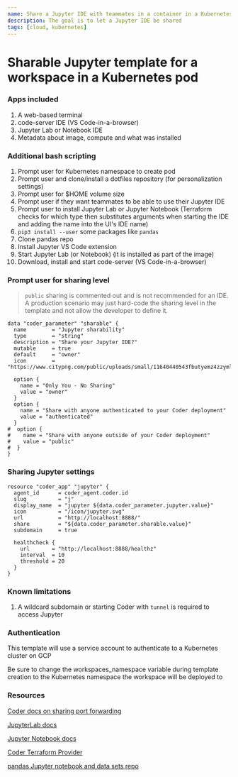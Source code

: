 ```yaml
---
name: Share a Jupyter IDE with teammates in a container in a Kubernetes pod
description: The goal is to let a Jupyter IDE be shared
tags: [cloud, kubernetes]
---
```


# Sharable Jupyter template for a workspace in a Kubernetes pod

### Apps included

1. A web-based terminal
1. code-server IDE (VS Code-in-a-browser)
1. Jupyter Lab or Notebook IDE
1. Metadata about image, compute and what was installed

### Additional bash scripting

1. Prompt user for Kubernetes namespace to create pod
1. Prompt user and clone/install a dotfiles repository (for personalization settings)
1. Prompt user for $HOME volume size
1. Prompt user if they want teammates to be able to use their Jupyter IDE
1. Prompt user to install Jupyter Lab or Jupyter Notebook (Terraform checks for which type then substitutes arguments when starting the IDE and adding the name into the UI's IDE name)
1. `pip3 install --user` some packages like `pandas`
1. Clone pandas repo
1. Install Jupyter VS Code extension
1. Start Jupyter Lab (or Notebook) (it is installed as part of the image)
1. Download, install and start code-server (VS Code-in-a-browser)

### Prompt user for sharing level

> `public` sharing is commented out and is not recommended for an IDE. A production scenario may just hard-code the sharing level in the template and not allow the developer to define it.

```hcl
data "coder_parameter" "sharable" {
  name        = "Jupyter sharability"
  type        = "string"
  description = "Share your Jupyter IDE?"
  mutable     = true
  default     = "owner"
  icon        = "https://www.citypng.com/public/uploads/small/11640440543fbutyemz4zzymlbb6qjwkdd6kq4cxcybj08zrqj8rxbgcj3kdu1pxuz86ilokdt8434yosamazw4rsh60bwhf3onig4ti59fu034.png"

  option {
    name = "Only You - No Sharing"
    value = "owner"
  }
  option {
    name = "Share with anyone authenticated to your Coder deployment"
    value = "authenticated"
  }
#  option {
#    name = "Share with anyone outside of your Coder deployment"
#    value = "public"
#  }
}
```

### Sharing Jupyter settings

```hcl
resource "coder_app" "jupyter" {
  agent_id      = coder_agent.coder.id
  slug          = "j"
  display_name  = "jupyter ${data.coder_parameter.jupyter.value}"
  icon          = "/icon/jupyter.svg"
  url           = "http://localhost:8888/"
  share         = "${data.coder_parameter.sharable.value}"
  subdomain     = true

  healthcheck {
    url       = "http://localhost:8888/healthz"
    interval  = 10
    threshold = 20
  }
}
```

### Known limitations

1. A wildcard subdomain or starting Coder with `tunnel` is required to access Jupyter

### Authentication

This template will use a service account to authenticate to a Kubernetes cluster on GCP

Be sure to change the workspaces_namespace variable during template creation to the Kubernetes namespace the workspace will be deployed to

### Resources

[Coder docs on sharing port forwarding](https://coder.com/docs/v2/latest/networking/port-forwarding#from-an-coder_app-resource)

[JupyterLab docs](https://jupyter-server.readthedocs.io/en/latest/index.html)

[Jupyter Notebook docs](https://jupyter-notebook.readthedocs.io/en/stable/)

[Coder Terraform Provider](https://registry.terraform.io/providers/coder/coder/latest/docs/resources/app)

[pandas Jupyter notebook and data sets repo](https://github.com/sharkymark/pandas_automl)
